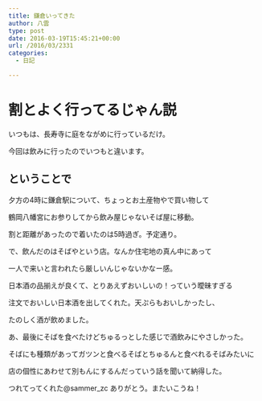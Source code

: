 ```yaml
---
title: 鎌倉いってきた
author: 八雲
type: post
date: 2016-03-19T15:45:21+00:00
url: /2016/03/2331
categories:
  - 日記

---
```

# 割とよく行ってるじゃん説

いつもは、長寿寺に庭をながめに行っているだけ。
  
今回は飲みに行ったのでいつもと違います。

## ということで

夕方の4時に鎌倉駅について、ちょっとお土産物やで買い物して
  
鶴岡八幡宮にお参りしてから飲み屋じゃないそば屋に移動。
  
割と距離があったので着いたのは5時過ぎ。予定通り。
  
で、飲んだのはそばやという店。なんか住宅地の真ん中にあって
  
一人で来いと言われたら厳しいんじゃないかなー感。

日本酒の品揃えが良くて、とりあえずおいしいの！っていう曖昧すぎる
  
注文でおいしい日本酒を出してくれた。天ぷらもおいしかったし、
  
たのしく酒が飲めました。

あ、最後にそばを食べたけどちゅるっとした感じで酒飲みにやさしかった。
  
そばにも種類があってガツンと食べるそばとちゅるんと食べれるそばみたいに
  
店の個性にあわせて別もんにするんだっていう話を聞いて納得した。

つれてってくれた@sammer_zc ありがとう。またいこうね！